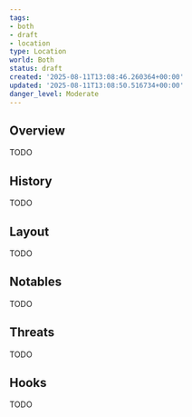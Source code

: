 ```yaml
---
tags:
- both
- draft
- location
type: Location
world: Both
status: draft
created: '2025-08-11T13:08:46.260364+00:00'
updated: '2025-08-11T13:08:50.516734+00:00'
danger_level: Moderate
---
```



## Overview

TODO
## History

TODO
## Layout

TODO
## Notables

TODO
## Threats

TODO
## Hooks

TODO
